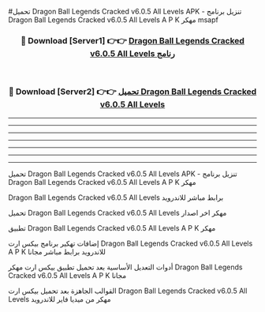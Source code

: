 #تحميل Dragon Ball Legends Cracked v6.0.5 All Levels  APK - تنزيل برنامج Dragon Ball Legends Cracked v6.0.5 All Levels  A P K مهكر msapf 



<div align="center">
<h3>🔴 Download [Server1] 👉👉 <a href="https://apkdownload10.web.app/?title=Dragon Ball Legends Cracked v6.0.5 All Levels ">Dragon Ball Legends Cracked v6.0.5 All Levels  رنامج</a></h3><br>

<h3>🔴 Download [Server2] 👉👉 <a href="https://apkdownload10.web.app/?title=Dragon Ball Legends Cracked v6.0.5 All Levels ">تحميل Dragon Ball Legends Cracked v6.0.5 All Levels  </a></h3>
</div>


----------------------------------------------------------

----------------------------------------------------------

----------------------------------------------------------

----------------------------------------------------------

----------------------------------------------------------

----------------------------------------------------------

----------------------------------------------------------

تحميل Dragon Ball Legends Cracked v6.0.5 All Levels  APK - تنزيل برنامج Dragon Ball Legends Cracked v6.0.5 All Levels  A P K مهكر

Dragon Ball Legends Cracked v6.0.5 All Levels  برابط مباشر للاندرويد

تحميل Dragon Ball Legends Cracked v6.0.5 All Levels  مهكر اخر اصدار

تطبيق Dragon Ball Legends Cracked v6.0.5 All Levels  A P K مهكر

إضافات تهكير برنامج بيكس ارت Dragon Ball Legends Cracked v6.0.5 All Levels  A P K للاندرويد برابط مباشر مجانا

أدوات التعديل الأساسية بعد تحميل تطبيق بيكس ارت مهكر Dragon Ball Legends Cracked v6.0.5 All Levels  A P K مجانا

القوالب الجاهزة بعد تحميل بيكس ارت Dragon Ball Legends Cracked v6.0.5 All Levels  مهكر من ميديا فاير للاندرويد



